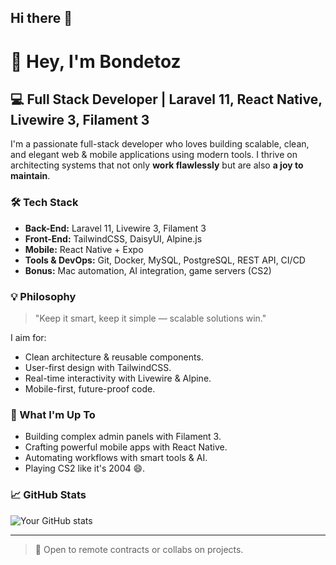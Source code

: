 ## Hi there 👋

# 👋 Hey, I'm Bondetoz

## 💻 Full Stack Developer | Laravel 11, React Native, Livewire 3, Filament 3

I'm a passionate full-stack developer who loves building scalable, clean, and elegant web & mobile applications using modern tools. I thrive on architecting systems that not only **work flawlessly** but are also **a joy to maintain**.

### 🛠️ Tech Stack
- **Back-End:** Laravel 11, Livewire 3, Filament 3
- **Front-End:** TailwindCSS, DaisyUI, Alpine.js
- **Mobile:** React Native + Expo
- **Tools & DevOps:** Git, Docker, MySQL, PostgreSQL, REST API, CI/CD
- **Bonus:** Mac automation, AI integration, game servers (CS2)

### 💡 Philosophy
> "Keep it smart, keep it simple — scalable solutions win."

I aim for:
- Clean architecture & reusable components.
- User-first design with TailwindCSS.
- Real-time interactivity with Livewire & Alpine.
- Mobile-first, future-proof code.

### 🧠 What I'm Up To
- Building complex admin panels with Filament 3.
- Crafting powerful mobile apps with React Native.
- Automating workflows with smart tools & AI.
- Playing CS2 like it's 2004 😄.

### 📈 GitHub Stats
![Your GitHub stats](https://github-readme-stats.vercel.app/api?username=bondeto&show_icons=true&theme=radical)


---

> 🔧 Open to remote contracts or collabs on projects.

